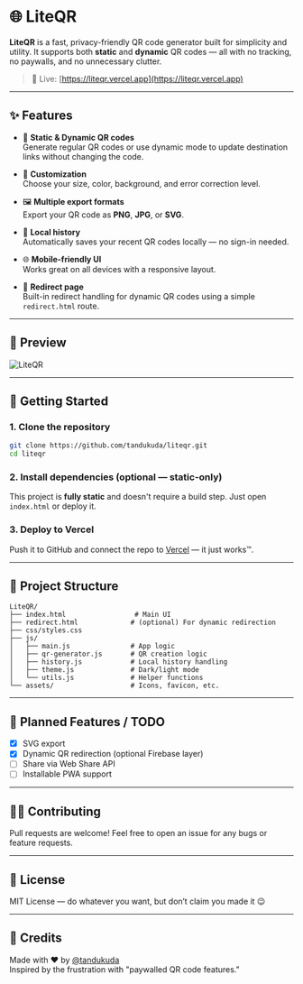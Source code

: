# 🌐 LiteQR

**LiteQR** is a fast, privacy-friendly QR code generator built for simplicity and utility. It supports both **static** and **dynamic** QR codes — all with no tracking, no paywalls, and no unnecessary clutter.

> 🔗 Live: [https://liteqr.vercel.app](https://liteqr.vercel.app)

---

## ✨ Features

* 🧩 **Static & Dynamic QR codes**</br>
Generate regular QR codes or use dynamic mode to update destination links without changing the code.

* 🎨 **Customization**</br>
  Choose your size, color, background, and error correction level.

* 🖼️ **Multiple export formats**</br>
  Export your QR code as **PNG**, **JPG**, or **SVG**.

* 📜 **Local history**</br>
  Automatically saves your recent QR codes locally — no sign-in needed.

* 🌐 **Mobile-friendly UI**</br>
  Works great on all devices with a responsive layout.

* 🧭 **Redirect page**</br>
  Built-in redirect handling for dynamic QR codes using a simple `redirect.html` route.

---

## 📸 Preview

![LiteQR](https://github.com/user-attachments/assets/e2be8d07-71f3-4f84-af90-5f485a0d739f)

---

## 🚀 Getting Started

### 1. Clone the repository

```bash
git clone https://github.com/tandukuda/liteqr.git
cd liteqr
```

### 2. Install dependencies (optional — static-only)

This project is **fully static** and doesn't require a build step. Just open `index.html` or deploy it.

### 3. Deploy to Vercel

Push it to GitHub and connect the repo to [Vercel](https://vercel.com) — it just works™.

---

## 📁 Project Structure

```
LiteQR/
├── index.html                 # Main UI
├── redirect.html             # (optional) For dynamic redirection
├── css/styles.css
├── js/
│   ├── main.js               # App logic
│   ├── qr-generator.js       # QR creation logic
│   ├── history.js            # Local history handling
│   ├── theme.js              # Dark/light mode
│   └── utils.js              # Helper functions
└── assets/                   # Icons, favicon, etc.
```

---

## 📌 Planned Features / TODO

- [X] SVG export
- [X] Dynamic QR redirection (optional Firebase layer)
- [ ] Share via Web Share API
- [ ] Installable PWA support

---

## 🧑‍💻 Contributing

Pull requests are welcome! Feel free to open an issue for any bugs or feature requests.

---

## 📄 License

MIT License — do whatever you want, but don’t claim you made it 😉

---

## 💬 Credits

Made with ❤️ by [@tandukuda](https://github.com/tandukuda)  
Inspired by the frustration with "paywalled QR code features."
